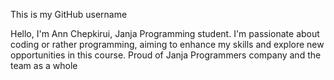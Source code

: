 This is my GitHub username

Hello, I'm Ann Chepkirui, Janja Programming student. I'm passionate about coding or rather programming, aiming to enhance my skills and explore new opportunities in this course.
Proud of Janja Programmers company and the team as a whole